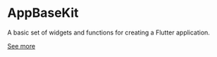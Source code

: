 # AppBaseKit

A basic set of widgets and functions for creating a Flutter application.

[See more](package/README.md)
